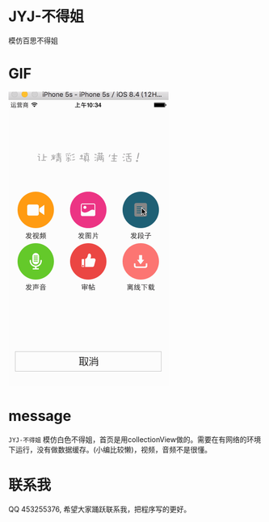 # JYJ-不得姐
模仿百思不得姐

# GIF
![IrregularTabBar](GIF/不得姐.gif "JYJ-")

# message
 `JYJ-不得姐` 模仿白色不得姐，首页是用collectionView做的。需要在有网络的环境下运行，没有做数据缓存。(小编比较懒)，视频，音频不是很懂。


# 联系我
 QQ 453255376, 希望大家踊跃联系我，把程序写的更好。
 
